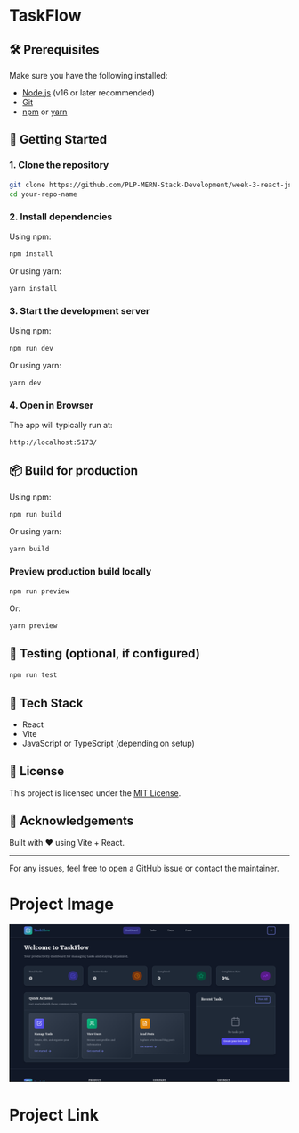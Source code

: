 # TaskFlow


## 🛠️ Prerequisites

Make sure you have the following installed:

* [Node.js](https://nodejs.org/) (v16 or later recommended)
* [Git](https://git-scm.com/)
* [npm](https://www.npmjs.com/) or [yarn](https://yarnpkg.com/)

## 🚀 Getting Started

### 1. Clone the repository

```bash
git clone https://github.com/PLP-MERN-Stack-Development/week-3-react-js-assignment-quiesscent
cd your-repo-name
```

### 2. Install dependencies

Using npm:

```bash
npm install
```

Or using yarn:

```bash
yarn install
```

### 3. Start the development server

Using npm:

```bash
npm run dev
```

Or using yarn:

```bash
yarn dev
```

### 4. Open in Browser

The app will typically run at:

```
http://localhost:5173/
```

## 📦 Build for production

Using npm:

```bash
npm run build
```

Or using yarn:

```bash
yarn build
```

### Preview production build locally

```bash
npm run preview
```

Or:

```bash
yarn preview
```

## 🧪 Testing (optional, if configured)

```bash
npm run test
```


## 🧩 Tech Stack

* React
* Vite
* JavaScript or TypeScript (depending on setup)

## 📄 License

This project is licensed under the [MIT License](LICENSE).

## 🙌 Acknowledgements

Built with ❤️ using Vite + React.

---

For any issues, feel free to open a GitHub issue or contact the maintainer.


# Project Image


![taskflow](./taskflow.png)

# Project Link